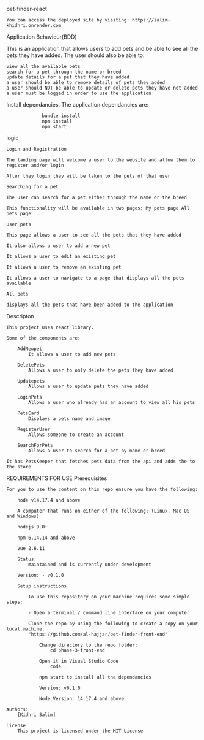 pet-finder-react

    You can access the deployed site by visiting: https://salim-khidhri.onrender.com

Application Behaviour(BDD)

This is an application that allows users to add pets and be able to see all the pets they have added. The user should also be able to:

    view all the available pets
    search for a pet through the name or breed
    update details for a pet that they have added
    a user should be able to remove details of pets they added
    a user should NOT be able to update or delete pets they have not added
    a user must be logged in order to use the application

Install dependancies. The application dependancies are:

                 bundle install
                 npm install
                 npm start            
logic

    Login and Registration

    The landing page will welcome a user to the website and allow them to register and/or login

    After they login they will be taken to the pets of that user

    Searching for a pet

    The user can search for a pet either through the name or the breed

    This functionality will be available in two pages: My pets page All pets page

    User pets

    This page allows a user to see all the pets that they have added

    It also allows a user to add a new pet

    It allows a user to edit an existing pet

    It allows a user to remove an existing pet

    It allows a user to navigate to a page that displays all the pets available

    All pets

    displays all the pets that have been added to the application

Descripton

    This project uses react library.

    Some of the components are:

        AddNewpet
            It allows a user to add new pets

        DeletePets
            Allows a user to only delete the pets they have added

        Updatepets
            Allows a user to update pets they have added

        LoginPets
            Allows a user who already has an account to view all his pets

        PetsCard
            Displays a pets name and image

        RegisterUser
            Allows someone to create an account

        SearchForPets
            Allows a user to search for a pet by name or breed

    It has PetsKeeper that fetches pets data from the api and adds the to the store

REQUIREMENTS FOR USE
Prerequisites

    For you to use the content on this repo ensure you have the following:

        node v14.17.4 and above

        A computer that runs on either of the following; (Linux, Mac OS and Windows)

        nodejs 9.0+

        npm 6.14.14 and above

        Vue 2.6.11

        Status:
            maintained and is currently under development

        Version: - v0.1.0

        Setup instructions

            To use this repository on your machine requires some simple steps:

            - Open a terminal / command line interface on your computer

            Clone the repo by using the following to create a copy on your local machine: 
            "https://github.com/al-hajjar/pet-finder-front-end"

                Change directory to the repo folder:
                    cd phase-3-front-end

                Open it in Visual Studio Code
                    code .

                npm start to install all the dependancies

                Version: v0.1.0

                Node Version: 14.17.4 and above

    Authors:
        [Kidhri Salim]

    License
        This project is licensed under the MIT License
